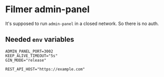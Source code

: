 # Filmer admin-panel

It's supposed to run `admin-panel` in a closed network.
So there is no auth.

## Needed `env` variables

```dotenv
ADMIN_PANEL_PORT=3002
KEEP_ALIVE_TIMEOUT="5s"
GIN_MODE="release"

REST_API_HOST="https://example.com"
```
